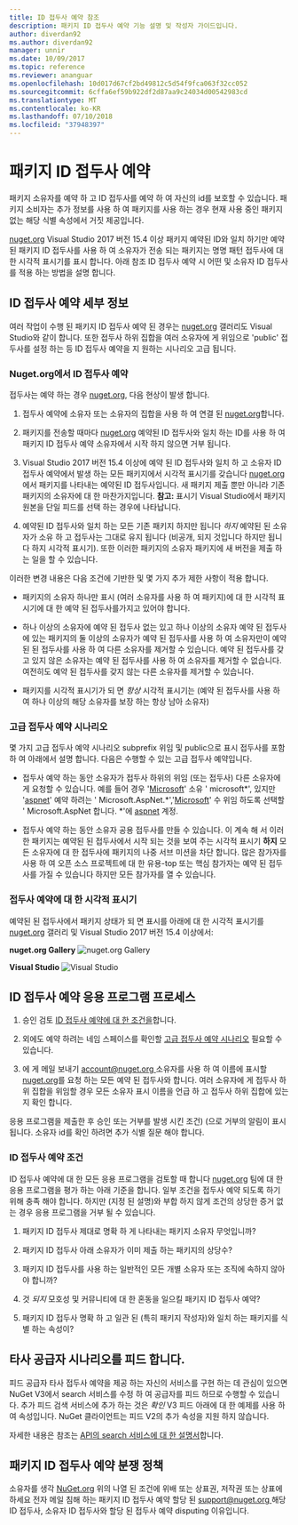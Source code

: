 ```yaml
---
title: ID 접두사 예약 참조
description: 패키지 ID 접두사 예약 기능 설명 및 작성자 가이드입니다.
author: diverdan92
ms.author: diverdan92
manager: unnir
ms.date: 10/09/2017
ms.topic: reference
ms.reviewer: ananguar
ms.openlocfilehash: 10d017d67cf2bd49812c5d54f9fca063f32cc052
ms.sourcegitcommit: 6cffa6ef59b922df2d87aa9c24034d00542983cd
ms.translationtype: MT
ms.contentlocale: ko-KR
ms.lasthandoff: 07/10/2018
ms.locfileid: "37948397"
---
```

# <a name="package-id-prefix-reservation"></a>패키지 ID 접두사 예약

패키지 소유자를 예약 하 고 ID 접두사를 예약 하 여 자신의 id를 보호할 수 있습니다. 패키지 소비자는 추가 정보를 사용 하 여 패키지를 사용 하는 경우 현재 사용 중인 패키지 없는 해당 식별 속성에서 거짓 제공입니다. 

[nuget.org](https://www.nuget.org/) Visual Studio 2017 버전 15.4 이상 패키지 예약된 ID와 일치 하기만 예약 된 패키지 ID 접두사를 사용 하 여 소유자가 전송 되는 패키지는 명명 패턴 접두사에 대 한 시각적 표시기를 표시 합니다. 아래 참조 ID 접두사 예약 시 어떤 및 소유자 ID 접두사를 적용 하는 방법을 설명 합니다.

## <a name="id-prefix-reservation-details"></a>ID 접두사 예약 세부 정보

여러 작업이 수행 된 패키지 ID 접두사 예약 된 경우는 [nuget.org](https://www.nuget.org/) 갤러리도 Visual Studio와 같이 합니다. 또한 접두사 하위 집합을 여러 소유자에 게 위임으로 'public' 접두사를 설정 하는 등 ID 접두사 예약을 지 원하는 시나리오 고급 됩니다.

### <a name="id-prefix-reservation-on-nugetorg"></a>Nuget.org에서 ID 접두사 예약

접두사는 예약 하는 경우 [nuget.org](https://www.nuget.org/), 다음 현상이 발생 합니다.

1. 접두사 예약에 소유자 또는 소유자의 집합을 사용 하 여 연결 된 [nuget.org](https://www.nuget.org/)합니다.

1. 패키지를 전송할 때마다 [nuget.org](https://www.nuget.org/) 예약된 ID 접두사와 일치 하는 ID를 사용 하 여 패키지 ID 접두사 예약 소유자에서 시작 하지 않으면 거부 됩니다.

1. Visual Studio 2017 버전 15.4 이상에 예약 된 ID 접두사와 일치 하 고 소유자 ID 접두사 예약에서 발생 하는 모든 패키지에서 시각적 표시기를 갖습니다 [nuget.org](https://www.nuget.org/) 에서 패키지를 나타내는 예약된 ID 접두사입니다. 새 패키지 제출 뿐만 아니라 기존 패키지의 소유자에 대 한 마찬가지입니다. **참고:** 표시기 Visual Studio에서 패키지 원본을 단일 피드를 선택 하는 경우에 나타납니다.

1. 예약된 ID 접두사와 일치 하는 모든 기존 패키지 하지만 됩니다 *하지* 예약된 된 소유자가 소유 하 고 접두사는 그대로 유지 됩니다 (비공개, 되지 것입니다 하지만 됩니다 하지 시각적 표시기). 또한 이러한 패키지의 소유자 패키지에 새 버전을 제출 하는 일을 할 수 있습니다.

이러한 변경 내용은 다음 조건에 기반한 및 몇 가지 추가 제한 사항이 적용 합니다.

- 패키지의 소유자 하나만 표시 (여러 소유자를 사용 하 여 패키지)에 대 한 시각적 표시기에 대 한 예약 된 접두사를가지고 있어야 합니다.

- 하나 이상의 소유자에 예약 된 접두사 없는 있고 하나 이상의 소유자 예약 된 접두사에 있는 패키지의 둘 이상의 소유자가 예약 된 접두사를 사용 하 여 소유자만이 예약된 된 접두사를 사용 하 여 다른 소유자를 제거할 수 있습니다. 예약 된 접두사를 갖고 있지 않은 소유자는 예약 된 접두사를 사용 하 여 소유자를 제거할 수 없습니다. 여전히도 예약 된 접두사를 갖지 않는 다른 소유자를 제거할 수 있습니다.

- 패키지를 시각적 표시기가 되 면 *항상* 시각적 표시기는 (예약 된 접두사를 사용 하 여 하나 이상의 해당 소유자를 보장 하는 항상 남아 소유자)

### <a name="advanced-prefix-reservation-scenarios"></a>고급 접두사 예약 시나리오

몇 가지 고급 접두사 예약 시나리오 subprefix 위임 및 public으로 표시 접두사를 포함 하 여 아래에서 설명 합니다. 다음은 수행할 수 있는 고급 접두사 예약입니다. 

- 접두사 예약 하는 동안 소유자가 접두사 하위의 위임 (또는 접두사) 다른 소유자에 게 요청할 수 있습니다. 예를 들어 경우 '[Microsoft](https://www.nuget.org/profiles/microsoft)' 소유 ' microsoft\*', 있지만 '[aspnet](https://www.nuget.org/profiles/aspnet)' 예약 하려는 ' Microsoft.AspNet.\*','[Microsoft](https://www.nuget.org/profiles/microsoft)' 수 위임 하도록 선택할 ' Microsoft.AspNet 합니다. \*'에 [aspnet](https://www.nuget.org/profiles/aspnet) 계정.

- 접두사 예약 하는 동안 소유자 공용 접두사를 만들 수 있습니다. 이 계속 해 서 이러한 패키지는 예약된 된 접두사에서 시작 되는 것을 보여 주는 시각적 표시기 **하지** 모든 소유자에 대 한 접두사에 패키지의 나중 서브 미션을 차단 합니다. 많은 참가자를 사용 하 여 오픈 소스 프로젝트에 대 한 유용-top 또는 핵심 참가자는 예약 된 접두사를 가질 수 있습니다 하지만 모든 참가자를 열 수 있습니다. 

### <a name="prefix-reservation-visual-indicator"></a>접두사 예약에 대 한 시각적 표시기

예약된 된 접두사에서 패키지 상태가 되 면 표시를 아래에 대 한 시각적 표시기를 [nuget.org](https://www.nuget.org/) 갤러리 및 Visual Studio 2017 버전 15.4 이상에서:

**nuget.org Gallery**
![nuget.org Gallery](media/nuget-gallery-reserved-prefix.png)

**Visual Studio**
![Visual Studio](media/visual-studio-reserved-prefix.png)

## <a name="id-prefix-reservation-application-process"></a>ID 접두사 예약 응용 프로그램 프로세스

1. 승인 검토 [ID 접두사 예약에 대 한 조건을](#id-prefix-reservation-criteria)합니다.

2. 외에도 예약 하려는 네임 스페이스를 확인할 [고급 접두사 예약 시나리오](#advanced-prefix-reservation-scenarios) 필요할 수 있습니다.

3. 에 게 메일 보내기 [ account@nuget.org ](mailto:account@nuget.org) 소유자를 사용 하 여 이름에 표시할 [nuget.org](https://www.nuget.org/)를 요청 하는 모든 예약 된 접두사와 합니다. 여러 소유자에 게 접두사 하위 집합을 위임할 경우 모든 소유자 표시 이름을 언급 하 고 접두사 하위 집합에 있는지 확인 합니다.

응용 프로그램을 제출한 후 승인 또는 거부를 발생 시킨 조건) (으로 거부의 알림이 표시 됩니다. 소유자 id를 확인 하려면 추가 식별 질문 해야 합니다.

### <a name="id-prefix-reservation-criteria"></a>ID 접두사 예약 조건

ID 접두사 예약에 대 한 모든 응용 프로그램을 검토할 때 합니다 [nuget.org](https://www.nuget.org/) 팀에 대 한 응용 프로그램을 평가 하는 아래 기준을 합니다. 일부 조건을 접두사 예약 되도록 하기 위해 충족 해야 합니다. 하지만 (지정 된 설명)와 부합 하지 않게 조건의 상당한 증거 없는 경우 응용 프로그램을 거부 될 수 있습니다.

1. 패키지 ID 접두사 제대로 명확 하 게 나타내는 패키지 소유자 무엇입니까?

1. 패키지 ID 접두사 아래 소유자가 이미 제출 하는 패키지의 상당수?

1. 패키지 ID 접두사를 사용 하는 일반적인 모든 개별 소유자 또는 조직에 속하지 않아야 합니까?

1. 것 *되지* 모호성 및 커뮤니티에 대 한 혼동을 일으킬 패키지 ID 접두사 예약?

1. 패키지 ID 접두사 명확 하 고 일관 된 (특히 패키지 작성자)와 일치 하는 패키지를 식별 하는 속성이?

## <a name="third-party-feed-provider-scenarios"></a>타사 공급자 시나리오를 피드 합니다.

피드 공급자 타사 접두사 예약을 제공 하는 자신의 서비스를 구현 하는 데 관심이 있으면 NuGet V3에서 search 서비스를 수정 하 여 공급자를 피드 하므로 수행할 수 있습니다. 추가 피드 검색 서비스에 추가 하는 것은 *확인* V3 피드 아래에 대 한 예제를 사용 하 여 속성입니다. NuGet 클라이언트는 피드 V2의 추가 속성을 지원 하지 않습니다.

자세한 내용은 참조는 [API의 search 서비스에 대 한 설명서](../api/search-query-service-resource.md)합니다.

## <a name="package-id-prefix-reservation-dispute-policy"></a>패키지 ID 접두사 예약 분쟁 정책
소유자를 생각 [NuGet.org](https://www.nuget.org) 위의 나열 된 조건에 위배 또는 상표권, 저작권 또는 상표에 하세요 전자 메일 침해 하는 패키지 ID 접두사 예약 할당 된 [ support@nuget.org ](mailto:support@nuget.org)해당 ID 접두사, 소유자 ID 접두사와 할당 된 접두사 예약 disputing 이유입니다.

